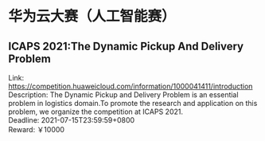 # 华为云大赛（人工智能赛）



## ICAPS 2021:The Dynamic Pickup And Delivery Problem

Link: https://competition.huaweicloud.com/information/1000041411/introduction  
Description: The Dynamic Pickup and Delivery Problem is an essential problem in logistics domain.To promote the research and application on this problem, we organize the competition at ICAPS 2021.   
Deadline: 2021-07-15T23:59:59+0800  
Reward: ￥10000  


